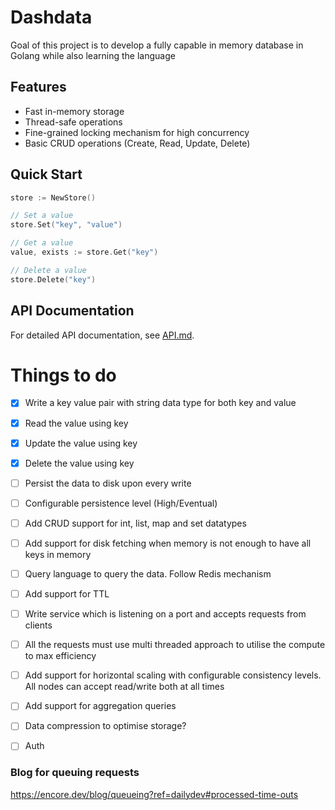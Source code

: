 # Dashdata
Goal of this project is to develop a fully capable in memory database in Golang while also learning the language

## Features

- Fast in-memory storage
- Thread-safe operations
- Fine-grained locking mechanism for high concurrency
- Basic CRUD operations (Create, Read, Update, Delete)

## Quick Start

```go
store := NewStore()

// Set a value
store.Set("key", "value")

// Get a value
value, exists := store.Get("key")

// Delete a value
store.Delete("key")
```

## API Documentation
For detailed API documentation, see [API.md](API.md).

# Things to do
- [X] Write a key value pair with string data type for both key and value
- [X] Read the value using key
- [X] Update the value using key
- [X] Delete the value using key
- [ ] Persist the data to disk upon every write
- [ ] Configurable persistence level (High/Eventual)
- [ ] Add CRUD support for int, list, map and set datatypes
- [ ] Add support for disk fetching when memory is not enough to have all keys in memory
- [ ] Query language to query the data. Follow Redis mechanism
- [ ] Add support for TTL
- [ ] Write service which is listening on a port and accepts requests from clients
- [ ] All the requests must use multi threaded approach to utilise the compute to max efficiency
- [ ] Add support for horizontal scaling with configurable consistency levels. All nodes can accept read/write both at all times
- [ ] Add support for aggregation queries
- [ ] Data compression to optimise storage?
- [ ] Auth



### Blog for queuing requests
https://encore.dev/blog/queueing?ref=dailydev#processed-time-outs